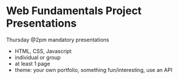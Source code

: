 # Web Fundamentals Project Presentations

Thursday @2pm mandatory presentations

- HTML, CSS, Javascript
- individual or group
- at least 1 page
- theme: your own portfolio, something fun/interesting, use an API
